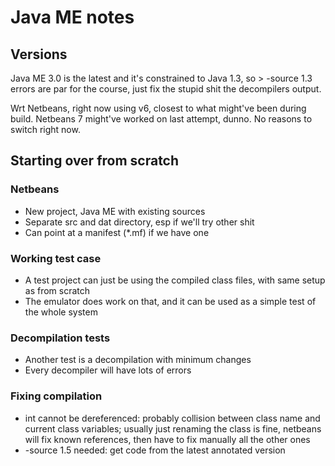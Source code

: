 # Java ME notes

## Versions

Java ME 3.0 is the latest and it's constrained to Java 1.3,
so > -source 1.3 errors are par for the course,
just fix the stupid shit the decompilers output.

Wrt Netbeans, right now using v6,
closest to what might've been during build.
Netbeans 7 might've worked on last attempt, dunno.
No reasons to switch right now.


## Starting over from scratch

### Netbeans
- New project, Java ME with existing sources
- Separate src and dat directory,
esp if we'll try other shit
- Can point at a manifest (*.mf) if we have one


### Working test case
- A test project can just be using the compiled class files,
with same setup as from scratch
- The emulator does work on that,
and it can be used as a simple test of the whole system


### Decompilation tests
- Another test is a decompilation with minimum changes
- Every decompiler will have lots of errors


### Fixing compilation
- int cannot be dereferenced:
probably collision between class name
and current class variables;
usually just renaming the class is fine,
netbeans will fix known references,
then have to fix manually all the other ones
- -source 1.5 needed:
get code from the latest annotated version
